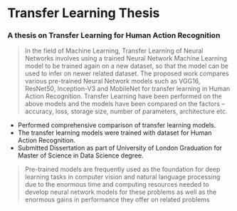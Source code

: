 # Transfer Learning Thesis
### A thesis on Transfer Learning for Human Action Recognition

> In the field of Machine Learning, Transfer Learning of Neural Networks involves using a trained Neural Network Machine Learning model to be trained again on a new dataset, so that the model can be used to infer on newer related dataset. The proposed work compares various pre-trained Neural Network models such as VGG16, ResNet50, Inception-V3 and MobileNet for transfer learning in Human Action Recognition. Transfer Learning have been performed on the above models and the models have been compared on the factors – accuracy, loss, storage size, number of parameters, architecture etc.

- Performed comprehensive comparison of transfer learning models.
- The transfer learning models were trained with dataset for Human Action Recognition.
- Submitted Dissertation as part of University of London Graduation for Master of Science in Data Science degree.

> Pre-trained models are frequently used as the foundation for deep learning tasks in computer vision and natural language processing due to the enormous time and computing resources needed to develop neural network models for these problems as well as the enormous gains in performance they offer on related problems
